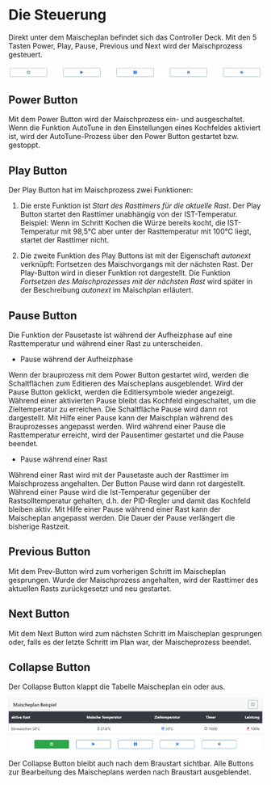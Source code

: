 # Die Steuerung

Direkt unter dem Maischeplan befindet sich das Controller Deck. Mit den 5 Tasten Power, Play, Pause, Previous und Next wird der Maischprozess gesteuert.

![Steuerung](/docs/img/Buttons.jpg)

## Power Button

Mit dem Power Button wird der Maischprozess ein- und ausgeschaltet. Wenn die Funktion AutoTune in den Einstellungen eines Kochfeldes aktiviert ist, wird der AutoTune-Prozess über den Power Button gestartet bzw. gestoppt.

## Play Button

Der Play Button hat im Maischprozess zwei Funktionen:

1. Die erste Funktion ist _Start des Rasttimers für die aktuelle Rast_. Der Play Button startet den Rasttimer unabhängig von der IST-Temperatur.\
Beispiel: Wenn im Schritt Kochen die Würze bereits kocht, die IST-Temperatur mit 98,5°C aber unter der Rasttemperatur mit 100°C liegt, startet der Rasttimer nicht.

2. Die zweite Funktion des Play Buttons ist mit der Eigenschaft _autonext_ verknüpft: Fortsetzen des Maischvorgangs mit der nächsten Rast. Der Play-Button wird in dieser Funktion rot dargestellt. Die Funktion _Fortsetzen des Maischprozesses mit der nächsten Rast_ wird später in der Beschreibung _autonext_ im Maischplan erläutert.

## Pause Button

Die Funktion der Pausetaste ist während der Aufheizphase auf eine Rasttemperatur und während einer Rast zu unterscheiden.

- Pause während der Aufheizphase

Wenn der brauprozess mit dem Power Button gestartet wird, werden die Schaltflächen zum Editieren des Maischeplans ausgeblendet. Wird der Pause Button geklickt, werden die Editiersymbole wieder angezeigt. Während einer aktivierten Pause bleibt das Kochfeld eingeschaltet, um die Zieltemperatur zu erreichen. Die Schaltfläche Pause wird dann rot dargestellt. Mit Hilfe einer Pause kann der Maischplan während des Brauprozesses angepasst werden. Wird während einer Pause die Rasttemperatur erreicht, wird der Pausentimer gestartet und die Pause beendet.

- Pause während einer Rast

Während einer Rast wird mit der Pausetaste auch der Rasttimer im Maischprozess angehalten. Der Button Pause wird dann rot dargestellt. Während einer Pause wird die Ist-Temperatur gegenüber der Rastsolltemperatur gehalten, d.h. der PID-Regler und damit das Kochfeld bleiben aktiv. Mit Hilfe einer Pause während einer Rast kann der Maischeplan angepasst werden. Die Dauer der Pause verlängert die bisherige Rastzeit.

## Previous Button

Mit dem Prev-Button wird zum vorherigen Schritt im Maischeplan gesprungen. Wurde der Maischprozess angehalten, wird der Rasttimer des aktuellen Rasts zurückgesetzt und neu gestartet.

## Next Button

Mit dem Next Button wird zum nächsten Schritt im Maischeplan gesprungen oder, falls es der letzte Schritt im Plan war, der Maischeprozess beendet.

## Collapse Button

Der Collapse Button klappt die Tabelle Maischeplan ein oder aus.

![Maischeplan](/docs/img/Maischeplan-anzeigen.jpg)

Der Collapse Button bleibt auch nach dem Braustart sichtbar. Alle Buttons zur Bearbeitung des Maischeplans werden nach Braustart ausgeblendet.
